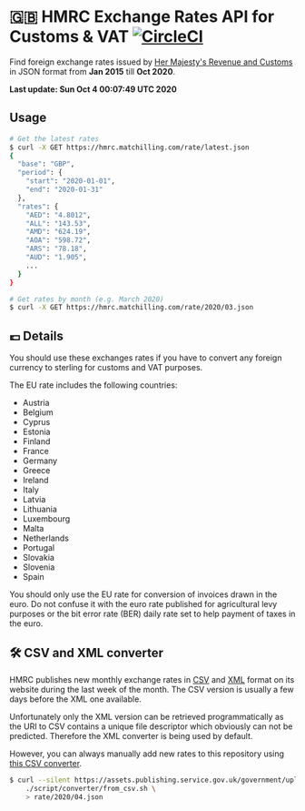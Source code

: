 <!--
*** ----------------------------------------------------------------
*** NOTE: THIS IS AN AUTO-GENERATED FILE. DO NOT MODIFY IT DIRECTLY.
*** ----------------------------------------------------------------
-->

# 🇬🇧 HMRC Exchange Rates API for Customs & VAT [![CircleCI](https://circleci.com/gh/matchilling/hmrc-exchange-rates.svg?style=svg)](https://circleci.com/gh/matchilling/hmrc-exchange-rates)

Find foreign exchange rates issued by [Her Majesty's Revenue and Customs][hmrc-url]
in JSON format from __Jan 2015__ till __Oct 2020__.

__Last update: Sun Oct  4 00:07:49 UTC 2020__

## Usage

```sh
# Get the latest rates
$ curl -X GET https://hmrc.matchilling.com/rate/latest.json
{
  "base": "GBP",
  "period": {
    "start": "2020-01-01",
    "end": "2020-01-31"
  },
  "rates": {
    "AED": "4.8012",
    "ALL": "143.53",
    "AMD": "624.19",
    "AOA": "598.72",
    "ARS": "78.18",
    "AUD": "1.905",
    ...
  }
}

# Get rates by month (e.g. March 2020)
$ curl -X GET https://hmrc.matchilling.com/rate/2020/03.json
```

## 💷 Details

You should use these exchanges rates if you have to convert any foreign currency to sterling for customs and VAT purposes.

The EU rate includes the following countries:

- Austria
- Belgium
- Cyprus
- Estonia
- Finland
- France
- Germany
- Greece
- Ireland
- Italy
- Latvia
- Lithuania
- Luxembourg
- Malta
- Netherlands
- Portugal
- Slovakia
- Slovenia
- Spain

You should only use the EU rate for conversion of invoices drawn in the euro. Do not confuse it with the euro rate
published for agricultural levy purposes or the bit error rate (BER) daily rate set to help payment of taxes in the euro.

## 🛠 CSV and XML converter

HMRC publishes new monthly exchange rates in [CSV][hmrc-csv-rates] and [XML][hmrc-xml-rates] format on its website during
the last week of the month. The CSV version is usually a few days before the XML one available.

Unfortunately only the XML version can be retrieved programmatically as the URI to CSV contains a unique file descriptor
which obviously can not be predicted. Therefore the XML converter is being used by default.

However, you can always manually add new rates to this repository using [this CSV converter](./script/converter/from_csv.sh).

```sh
$ curl --silent https://assets.publishing.service.gov.uk/government/uploads/system/uploads/attachment_data/file/874383/exrates-monthly-0420.csv | \
    ./script/converter/from_csv.sh \
    > rate/2020/04.json
```

<!-- MARKDOWN LINKS -->
[hmrc-url]: https://www.gov.uk/government/organisations/hm-revenue-customs
[hmrc-csv-rates]: https://www.gov.uk/government/publications/hmrc-exchange-rates-for-2020-monthly
[hmrc-xml-rates]: http://www.hmrc.gov.uk/softwaredevelopers/2020-exrates.html

